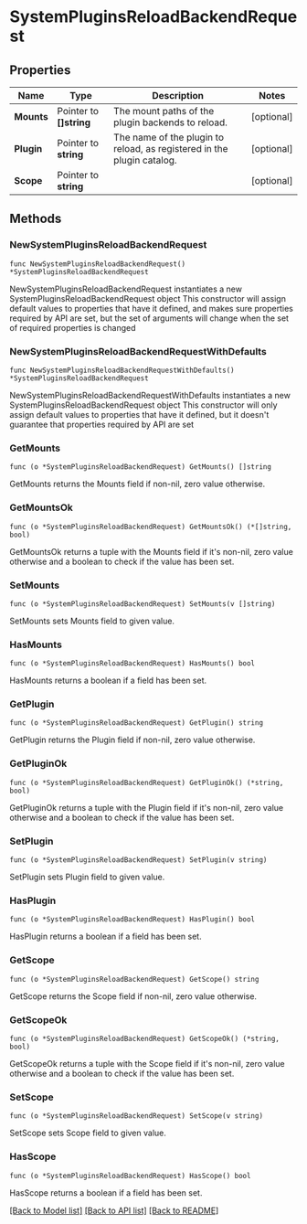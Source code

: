 # SystemPluginsReloadBackendRequest

## Properties

Name | Type | Description | Notes
------------ | ------------- | ------------- | -------------
**Mounts** | Pointer to **[]string** | The mount paths of the plugin backends to reload. | [optional] 
**Plugin** | Pointer to **string** | The name of the plugin to reload, as registered in the plugin catalog. | [optional] 
**Scope** | Pointer to **string** |  | [optional] 

## Methods

### NewSystemPluginsReloadBackendRequest

`func NewSystemPluginsReloadBackendRequest() *SystemPluginsReloadBackendRequest`

NewSystemPluginsReloadBackendRequest instantiates a new SystemPluginsReloadBackendRequest object
This constructor will assign default values to properties that have it defined,
and makes sure properties required by API are set, but the set of arguments
will change when the set of required properties is changed

### NewSystemPluginsReloadBackendRequestWithDefaults

`func NewSystemPluginsReloadBackendRequestWithDefaults() *SystemPluginsReloadBackendRequest`

NewSystemPluginsReloadBackendRequestWithDefaults instantiates a new SystemPluginsReloadBackendRequest object
This constructor will only assign default values to properties that have it defined,
but it doesn't guarantee that properties required by API are set

### GetMounts

`func (o *SystemPluginsReloadBackendRequest) GetMounts() []string`

GetMounts returns the Mounts field if non-nil, zero value otherwise.

### GetMountsOk

`func (o *SystemPluginsReloadBackendRequest) GetMountsOk() (*[]string, bool)`

GetMountsOk returns a tuple with the Mounts field if it's non-nil, zero value otherwise
and a boolean to check if the value has been set.

### SetMounts

`func (o *SystemPluginsReloadBackendRequest) SetMounts(v []string)`

SetMounts sets Mounts field to given value.

### HasMounts

`func (o *SystemPluginsReloadBackendRequest) HasMounts() bool`

HasMounts returns a boolean if a field has been set.

### GetPlugin

`func (o *SystemPluginsReloadBackendRequest) GetPlugin() string`

GetPlugin returns the Plugin field if non-nil, zero value otherwise.

### GetPluginOk

`func (o *SystemPluginsReloadBackendRequest) GetPluginOk() (*string, bool)`

GetPluginOk returns a tuple with the Plugin field if it's non-nil, zero value otherwise
and a boolean to check if the value has been set.

### SetPlugin

`func (o *SystemPluginsReloadBackendRequest) SetPlugin(v string)`

SetPlugin sets Plugin field to given value.

### HasPlugin

`func (o *SystemPluginsReloadBackendRequest) HasPlugin() bool`

HasPlugin returns a boolean if a field has been set.

### GetScope

`func (o *SystemPluginsReloadBackendRequest) GetScope() string`

GetScope returns the Scope field if non-nil, zero value otherwise.

### GetScopeOk

`func (o *SystemPluginsReloadBackendRequest) GetScopeOk() (*string, bool)`

GetScopeOk returns a tuple with the Scope field if it's non-nil, zero value otherwise
and a boolean to check if the value has been set.

### SetScope

`func (o *SystemPluginsReloadBackendRequest) SetScope(v string)`

SetScope sets Scope field to given value.

### HasScope

`func (o *SystemPluginsReloadBackendRequest) HasScope() bool`

HasScope returns a boolean if a field has been set.


[[Back to Model list]](../README.md#documentation-for-models) [[Back to API list]](../README.md#documentation-for-api-endpoints) [[Back to README]](../README.md)


